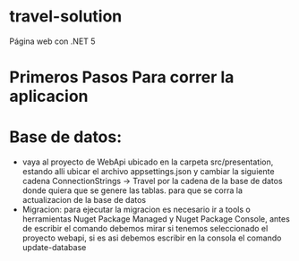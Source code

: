# travel-solution

Página web con .NET 5 

# Primeros Pasos Para correr la aplicacion

# Base de datos:
 * vaya al proyecto de WebApi ubicado en la carpeta src/presentation, estando alli ubicar el archivo appsettings.json y cambiar la siguiente
   cadena ConnectionStrings -> Travel por la cadena de la base de datos donde quiera que se genere las tablas.
   para que se corra la actualizacion de la base de datos
 * Migracion: para ejecutar la migracion es necesario ir a tools o herramientas Nuget Package Managed y Nuget Package Console, antes de escribir el comando debemos mirar si tenemos seleccionado el proyecto webapi, si es asi debemos escribir en la consola el comando update-database 
 